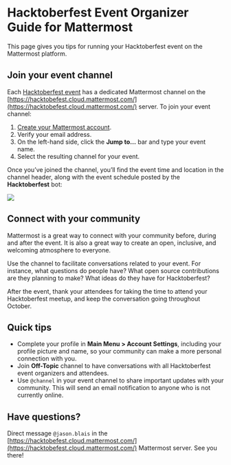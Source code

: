 # Hacktoberfest Event Organizer Guide for Mattermost

This page gives you tips for running your Hacktoberfest event on the Mattermost platform.

## Join your event channel

Each [Hacktoberfest event](https://hacktoberfest.digitalocean.com/events) has a dedicated Mattermost channel on the [https://hacktobefest.cloud.mattermost.com/](https://hacktobefest.cloud.mattermost.com/) server. To join your event channel:

1. [Create your Mattermost account](https://hacktoberfest.cloud.mattermost.com/signup_email).
2. Verify your email address.
3. On the left-hand side, click the **Jump to…** bar and type your event name.
4. Select the resulting channel for your event.

Once you’ve joined the channel, you’ll find the event time and location in the channel header, along with the event schedule posted by the **Hacktoberfest** bot:

![](../.gitbook/assets/hacktoberfest-organizer-bot-message.png)

## Connect with your community

Mattermost is a great way to connect with your community before, during and after the event. It is also a great way to create an open, inclusive, and welcoming atmosphere to everyone.

Use the channel to facilitate conversations related to your event. For instance, what questions do people have? What open source contributions are they planning to make? What ideas do they have for Hacktoberfest?

After the event, thank your attendees for taking the time to attend your Hacktoberfest meetup, and keep the conversation going throughout October.

## Quick tips

- Complete your profile in **Main Menu > Account Settings**, including your profile picture and name, so your community can make a more personal connection with you.
- Join **Off-Topic** channel to have conversations with all Hacktoberfest event organizers and attendees.
- Use `@channel` in your event channel to share important updates with your community. This will send an email notification to anyone who is not currently online.

## Have questions?

Direct message `@jason.blais` in the [https://hacktobefest.cloud.mattermost.com/](https://hacktobefest.cloud.mattermost.com/) Mattermost server. See you there!
